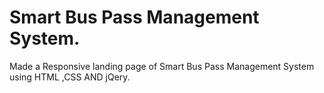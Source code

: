 # Smart Bus Pass Management System.
Made a Responsive landing page of Smart Bus Pass Management System using HTML ,CSS AND jQery.
